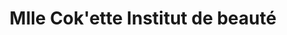 ---
title: "Mlle Cok'ette Institut de beauté"
url: /hasparren/mlle-cokette-institut-de-beaute/
shop: beauté
---